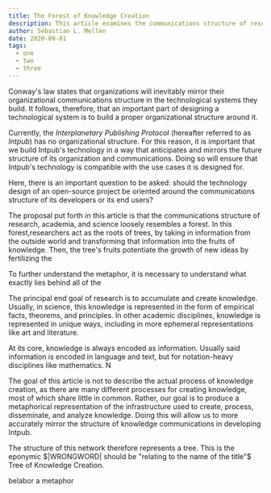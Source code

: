 ```yaml
---
title: The Forest of Knowledge Creation
description: This article examines the communications structure of research, academia, and science.
author: Sebastian L. Mellen
date: 2020-09-01
tags:
  - one
  - two
  - three
---
```


Conway's law states that organizations will inevitably mirror their organizational communications structure in the technological systems they build. It follows, therefore, that an important part of designing a technological system is to build a proper organizational structure around it.

Currently, the _Interplanetary Publishing Protocol_ (hereafter referred to as _Intpub_) has no organizational structure. For this reason, it is important that we build Intpub's technology in a way that anticipates and mirrors the future structure of its organization and communications. Doing so will ensure that Intpub's technology is compatible with the use cases it is designed for.

Here, there is an important question to be asked: should the technology design of an open-source project be oriented around the communications structure of its developers or its end users?

The proposal put forth in this article is that the communications structure of research, academia, and science loosely resembles a forest. In this forest,researchers act as the roots of trees, by taking in information from the outside world and transforming that information into the fruits of knowledge. Then, the tree's fruits potentiate the growth of new ideas by fertilizing the

To further understand the metaphor, it is necessary to understand what exactly lies behind all of the

The principal end goal of research is to accumulate and create knowledge. Usually, in science, this knowledge is represented in the form of empirical facts, theorems, and principles. In other academic disciplines, knowledge is represented in unique ways, including in more ephemeral representations like art and literature.

At its core, knowledge is always encoded as information. Usually said information is encoded in language and text, but for notation-heavy disciplines like mathematics. N

The goal of this article is not to describe the actual process of knowledge creation, as there are many different processes for creating knowledge, most of which share little in common. Rather, our goal is to produce a metaphorical representation of the infrastructure used to create, process, disseminate, and analyze knowledge. Doing this will allow us to more accurately mirror the structure of knowledge communications in developing Intpub.

The structure of this network therefore represents a tree. This is the eponymic $|WRONGWORD| should be "relating to the name of the title"$ Tree of Knowledge Creation.

belabor a metaphor
